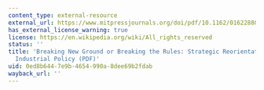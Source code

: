 ```yaml
---
content_type: external-resource
external_url: https://www.mitpressjournals.org/doi/pdf/10.1162/016228800560480
has_external_license_warning: true
license: https://en.wikipedia.org/wiki/All_rights_reserved
status: ''
title: 'Breaking New Ground or Breaking the Rules: Strategic Reorientation in U.S.
  Industrial Policy (PDF)'
uid: 0ed8b644-7e9b-4654-990a-8dee69b2fdab
wayback_url: ''
---
```

